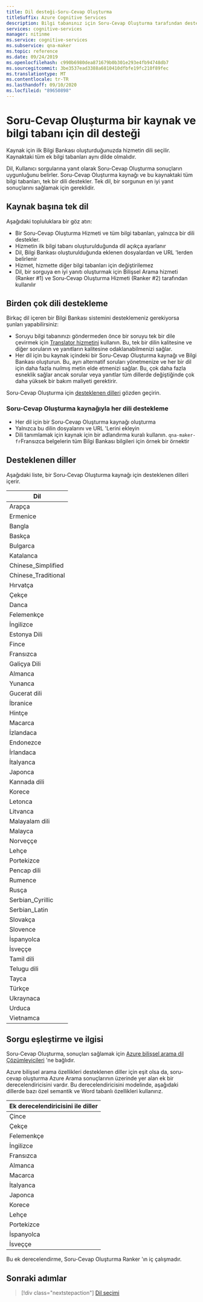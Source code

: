 ```yaml
---
title: Dil desteği-Soru-Cevap Oluşturma
titleSuffix: Azure Cognitive Services
description: Bilgi tabanınız için Soru-Cevap Oluşturma tarafından desteklenen bir kültürün, doğal dillerin bir listesi. Aynı bilgi bankasındaki dilleri karıştırmayın.
services: cognitive-services
manager: nitinme
ms.service: cognitive-services
ms.subservice: qna-maker
ms.topic: reference
ms.date: 09/24/2019
ms.openlocfilehash: c990b6980dea871679b0b301e293e4fb94748db7
ms.sourcegitcommit: 3be3537ead3388a6810410dfbfe19fc210f89fec
ms.translationtype: MT
ms.contentlocale: tr-TR
ms.lasthandoff: 09/10/2020
ms.locfileid: "89650898"
---
```

# <a name="language-support-for-a-qna-maker-resource-and-knowledge-bases"></a>Soru-Cevap Oluşturma bir kaynak ve bilgi tabanı için dil desteği

Kaynak için ilk Bilgi Bankası oluşturduğunuzda hizmetin dili seçilir. Kaynaktaki tüm ek bilgi tabanları aynı dilde olmalıdır. 

Dil, Kullanıcı sorgularına yanıt olarak Soru-Cevap Oluşturma sonuçların uygunluğunu belirler. Soru-Cevap Oluşturma kaynağı ve bu kaynaktaki tüm bilgi tabanları, tek bir dili destekler. Tek dil, bir sorgunun en iyi yanıt sonuçlarını sağlamak için gereklidir.

## <a name="single-language-per-resource"></a>Kaynak başına tek dil

Aşağıdaki topluluklara bir göz atın:

* Bir Soru-Cevap Oluşturma Hizmeti ve tüm bilgi tabanları, yalnızca bir dili destekler.
* Hizmetin ilk bilgi tabanı oluşturulduğunda dil açıkça ayarlanır
* Dil, Bilgi Bankası oluşturulduğunda eklenen dosyalardan ve URL 'lerden belirlenir
* Hizmet, hizmette diğer bilgi tabanları için değiştirilemez
* Dil, bir sorguya en iyi yanıtı oluşturmak için Bilişsel Arama hizmeti (Ranker #1) ve Soru-Cevap Oluşturma Hizmeti (Ranker #2) tarafından kullanılır

## <a name="supporting-multiple-languages"></a>Birden çok dili destekleme

Birkaç dil içeren bir Bilgi Bankası sistemini desteklemeniz gerekiyorsa şunları yapabilirsiniz:

* Soruyu bilgi tabanınızı göndermeden önce bir soruyu tek bir dile çevirmek için [Translator hizmetini](../../translator/translator-info-overview.md) kullanın. Bu, tek bir dilin kalitesine ve diğer soruların ve yanıtların kalitesine odaklanabilmenizi sağlar.
* Her dil için bu kaynak içindeki bir Soru-Cevap Oluşturma kaynağı ve Bilgi Bankası oluşturun. Bu, ayrı alternatif soruları yönetmenize ve her bir dil için daha fazla nuılmış metin elde etmenizi sağlar. Bu, çok daha fazla esneklik sağlar ancak sorular veya yanıtlar tüm dillerde değiştiğinde çok daha yüksek bir bakım maliyeti gerektirir.

Soru-Cevap Oluşturma için [desteklenen dilleri](../overview/language-support.md) gözden geçirin.

### <a name="support-each-language-with-a-qna-maker-resource"></a>Soru-Cevap Oluşturma kaynağıyla her dili destekleme

* Her dil için bir Soru-Cevap Oluşturma kaynağı oluşturma
* Yalnızca bu dilin dosyalarını ve URL 'Lerini ekleyin
* Dili tanımlamak için kaynak için bir adlandırma kuralı kullanın. `qna-maker-fr`Fransızca belgelerin tüm Bilgi Bankası bilgileri için örnek bir örnektir


## <a name="languages-supported"></a>Desteklenen diller

Aşağıdaki liste, bir Soru-Cevap Oluşturma kaynağı için desteklenen dilleri içerir. 

|Dil|
|--|
|Arapça|
|Ermenice|
|Bangla|
|Baskça|
|Bulgarca|
|Katalanca|
|Chinese_Simplified|
|Chinese_Traditional|
|Hırvatça|
|Çekçe|
|Danca|
|Felemenkçe|
|İngilizce|
|Estonya Dili|
|Fince|
|Fransızca|
|Galiçya Dili|
|Almanca|
|Yunanca|
|Gucerat dili|
|İbranice|
|Hintçe|
|Macarca|
|İzlandaca|
|Endonezce|
|İrlandaca|
|İtalyanca|
|Japonca|
|Kannada dili|
|Korece|
|Letonca|
|Litvanca|
|Malayalam dili|
|Malayca|
|Norveççe|
|Lehçe|
|Portekizce|
|Pencap dili|
|Rumence|
|Rusça|
|Serbian_Cyrillic|
|Serbian_Latin|
|Slovakça|
|Slovence|
|İspanyolca|
|İsveççe|
|Tamil dili|
|Telugu dili|
|Tayca|
|Türkçe|
|Ukraynaca|
|Urduca|
|Vietnamca|

## <a name="query-matching-and-relevance"></a>Sorgu eşleştirme ve ilgisi
Soru-Cevap Oluşturma, sonuçları sağlamak için [Azure bilişsel arama dil Çözümleyicileri](https://docs.microsoft.com/rest/api/searchservice/language-support) 'ne bağlıdır.

Azure bilişsel arama özellikleri desteklenen diller için eşit olsa da, soru-cevap oluşturma Azure Arama sonuçlarının üzerinde yer alan ek bir derecelendiricisini vardır. Bu derecelendiricisini modelinde, aşağıdaki dillerde bazı özel semantik ve Word tabanlı özellikleri kullanırız.

|Ek derecelendiricisini ile diller|
|--|
|Çince|
|Çekçe|
|Felemenkçe|
|İngilizce|
|Fransızca|
|Almanca|
|Macarca|
|İtalyanca|
|Japonca|
|Korece|
|Lehçe|
|Portekizce|
|İspanyolca|
|İsveççe|

Bu ek derecelendirme, Soru-Cevap Oluşturma Ranker 'ın iç çalışmadır.

## <a name="next-steps"></a>Sonraki adımlar

> [!div class="nextstepaction"]
> [Dil seçimi](../how-to/language-knowledge-base.md)
